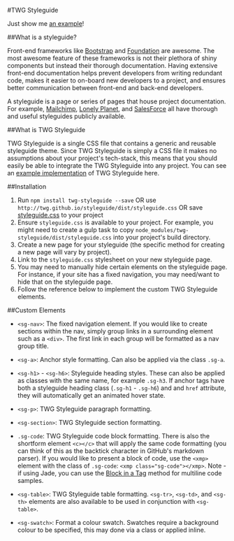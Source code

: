#TWG Styleguide

Just show me [an example](http://twg.github.io/styleguide/)!

##What is a styleguide?

Front-end frameworks like [Bootstrap](http://getbootstrap.com/) and [Foundation](http://foundation.zurb.com/) are awesome. The most awesome feature of these frameworks is not their plethora of shiny components but instead their thorough documentation. Having extensive front-end documentation helps prevent developers from writing redundant code, makes it easier to on-board new developers to a project, and ensures better communication between front-end and back-end developers.

A styleguide is a page or series of pages that house project documentation. For example, [Mailchimp](http://ux.mailchimp.com/patterns/), [Lonely Planet](http://rizzo.lonelyplanet.com/styleguide/design-elements/colours), and [SalesForce](https://www.lightningdesignsystem.com/) all have thorough and useful styleguides publicly available.

##What is TWG Styleguide

TWG Styleguide is a single CSS file that contains a generic and reusable styleguide theme. Since TWG Styleguide is simply a CSS file it makes no assumptions about your project's tech-stack, this means that you should easily be able to integrate the TWG Styleguide into any project. You can see an [example implementation](http://twg.github.io/styleguide/) of TWG Styleguide here.

##Installation

1. Run `npm install twg-styleguide --save` OR use `http://twg.github.io/styleguide/dist/styleguide.css` OR save [styleguide.css](https://raw.githubusercontent.com/twg/styleguide/gh-pages/dist/styleguide.css?token=ABTA4SoAxTlsCHPTAutHBnNbYcJQEYYaks5Wp9htwA%3D%3D) to your project
1. Ensure `styleguide.css` is available to your project. For example, you might need to create a gulp task to copy `node_modules/twg-styleguide/dist/styleguide.css` into your project's build directory.
1. Create a new page for your styleguide (the specific method for creating a new page will vary by project).
1. Link to the `styleguide.css` stylesheet on your new styleguide page.
1. You may need to manually hide certain elements on the styleguide page. For instance, if your site has a fixed navigation, you may need/want to hide that on the styleguide page.
1. Follow the reference below to implement the custom TWG Styleguide elements.

##Custom Elements

- `<sg-nav>`: The fixed navigation element. If you would like to create sections within the nav, simply group links in a surrounding element such as a `<div>`. The first link in each group will be formatted as a nav group title.

- `<sg-a>`: Anchor style formatting. Can also be applied via the class `.sg-a`.

- `<sg-h1>` - `<sg-h6>`: Styleguide heading styles. These can also be applied as classes with the same name, for example `.sg-h3`. If anchor tags have both a styleguide heading class (`.sg-h1` - `.sg-h6`) and and `href` attribute, they will automatically get an animated hover state.

- `<sg-p>`: TWG Styleguide paragraph formatting.

- `<sg-section>`: TWG Styleguide section formatting.

- `.sg-code`: TWG Styleguide code block formatting. There is also the shortform element `<c></c>` that will apply the same code formatting (you can think of this as the backtick character in GitHub's markdown parser). If you would like to present a block of code, use the `<xmp>` element with the class of `.sg-code`: `<xmp class="sg-code"></xmp>`. Note - if using Jade, you can use the [Block in a Tag](http://jade-lang.com/reference/plain-text/) method for multiline code samples.

- `<sg-table>`: TWG Styleguide table formatting. `<sg-tr>`, `<sg-td>`, and `<sg-th>` elements are also available to be used in conjunction with `<sg-table>`.

- `<sg-swatch>`: Format a colour swatch. Swatches require a background colour to be specified, this may done via a class or applied inline.
